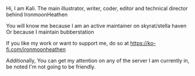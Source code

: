 Hi, I am Kali. The main illustrator, writer, coder, editor and technical director behind IronmoonHeathen

You will know me because I am an active maintainer on skyrat/stella haven 
Or because I maintain bubberstation

If you like my work or want to support me, do so at https://ko-fi.com/ironmoonheathen

Additionally, You can get my attention on any of the server I am currently in, be noted I'm not going to be friendly.
<!---
projectkepler-ru/projectkepler-ru is a ✨ special ✨ repository because its `README.md` (this file) appears on your GitHub profile.
You can click the Preview link to take a look at your changes.
--->
